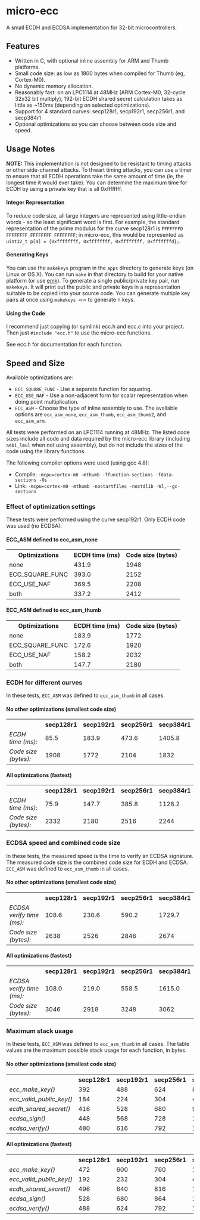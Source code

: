 micro-ecc
==========

A small ECDH and ECDSA implementation for 32-bit microcontrollers.

Features
--------

 * Written in C, with optional inline assembly for ARM and Thumb platforms.
 * Small code size: as low as 1800 bytes when compiled for Thumb (eg, Cortex-M0).
 * No dynamic memory allocation.
 * Reasonably fast: on an LPC1114 at 48MHz (ARM Cortex-M0, 32-cycle 32x32 bit multiply), 192-bit ECDH shared secret calculation takes as little as ~150ms (depending on selected optimizations).
 * Support for 4 standard curves: secp128r1, secp192r1, secp256r1, and secp384r1
 * Optional optimizations so you can choose between code size and speed.

Usage Notes
-----------

**NOTE:** This implementation is not designed to be resistant to timing attacks or other side-channel attacks. To thwart timing attacks, you can use a timer to ensure that all ECDH operations take the same amount of time (ie, the longest time it would ever take). You can determine the maximum time for ECDH by using a private key that is all 0xffffffff.

#### Integer Representation ####

To reduce code size, all large integers are represented using little-endian words - so the least significant word is first. For example, the standard representation of the prime modulus for the curve secp128r1 is `FFFFFFFD FFFFFFFF FFFFFFFF FFFFFFFF`; in micro-ecc, this would be represented as `uint32_t p[4] = {0xffffffff, 0xffffffff, 0xffffffff, 0xfffffffd};`.

#### Generating Keys ####

You can use the `makekeys` program in the `apps` directory to generate keys (on Linux or OS X). You can run `make` in that directory to build for your native platform (or use [emk](http://kmackay.ca/emk)). To generate a single public/private key pair, run `makekeys`. It will print out the public and private keys in a representation suitable to be copied into your source code. You can generate multiple key pairs at once using `makekeys <n>` to generate n keys.

#### Using the Code ####

I recommend just copying (or symlink) ecc.h and ecc.c into your project. Then just `#include "ecc.h"` to use the micro-ecc functions.

See ecc.h for documentation for each function.

Speed and Size
--------------

Available optimizations are:
 * `ECC_SQUARE_FUNC` - Use a separate function for squaring.
 * `ECC_USE_NAF` - Use a non-adjacent form for scalar representation when doing point multiplication.
 * `ECC_ASM` - Choose the type of inline assembly to use. The available options are `ecc_asm_none`, `ecc_asm_thumb`, `ecc_asm_thumb2`, and `ecc_asm_arm`.

All tests were performed on an LPC1114 running at 48MHz. The listed code sizes include all code and data required by the micro-ecc library (including `aebi_lmul` when not using assembly),
but do not include the sizes of the code using the library functions.

The following compiler options were used (using gcc 4.8):
 * Compile: `-mcpu=cortex-m0 -mthumb -ffunction-sections -fdata-sections -Os`
 * Link: `-mcpu=cortex-m0 -mthumb -nostartfiles -nostdlib -Wl,--gc-sections`

### Effect of optimization settings ###

These tests were performed using the curve secp192r1. Only ECDH code was used (no ECDSA).

#### ECC_ASM defined to ecc_asm_none ####

<table>
	<tr>
		<th>Optimizations</th>
		<th>ECDH time (ms)</th>
		<th>Code size (bytes)</th>
	</tr>
	<tr>
		<td>none</td>
		<td>431.9</td>
		<td>1948</td>
	</tr>
	<tr>
		<td>ECC_SQUARE_FUNC</td>
		<td>393.0</td>
		<td>2152</td>
	</tr>
	<tr>
		<td>ECC_USE_NAF</td>
		<td>369.5</td>
		<td>2208</td>
	</tr>
	<tr>
		<td>both</td>
		<td>337.2</td>
		<td>2412</td>
	</tr>
</table>

#### ECC_ASM defined to ecc_asm_thumb ####

<table>
	<tr>
		<th>Optimizations</th>
		<th>ECDH time (ms)</th>
		<th>Code size (bytes)</th>
	</tr>
	<tr>
		<td>none</td>
		<td>183.9</td>
		<td>1772</td>
	</tr>
	<tr>
		<td>ECC_SQUARE_FUNC</td>
		<td>172.6</td>
		<td>1920</td>
	</tr>
	<tr>
		<td>ECC_USE_NAF</td>
		<td>158.2</td>
		<td>2032</td>
	</tr>
	<tr>
		<td>both</td>
		<td>147.7</td>
		<td>2180</td>
	</tr>
</table>

### ECDH for different curves ###

In these tests, `ECC_ASM` was defined to `ecc_asm_thumb` in all cases.

#### No other optimizations (smallest code size) ####

<table>
	<tr>
		<th></th>
		<th>secp128r1</th>
		<th>secp192r1</th>
		<th>secp256r1</th>
		<th>secp384r1</th>
	</tr>
	<tr>
		<td><em>ECDH time (ms):</em></td>
		<td>85.5</td>
		<td>183.9</td>
		<td>473.6</td>
		<td>1405.8</td>
	</tr>
	<tr>
		<td><em>Code size (bytes):</em></td>
		<td>1908</td>
		<td>1772</td>
		<td>2104</td>
		<td>1832</td>
	</tr>
</table>

#### All optimizations (fastest) ####

<table>
	<tr>
		<th></th>
		<th>secp128r1</th>
		<th>secp192r1</th>
		<th>secp256r1</th>
		<th>secp384r1</th>
	</tr>
	<tr>
		<td><em>ECDH time (ms):</em></td>
		<td>75.9</td>
		<td>147.7</td>
		<td>385.8</td>
		<td>1128.2</td>
	</tr>
	<tr>
		<td><em>Code size (bytes):</em></td>
		<td>2332</td>
		<td>2180</td>
		<td>2516</td>
		<td>2244</td>
	</tr>
</table>

### ECDSA speed and combined code size ###

In these tests, the measured speed is the time to verify an ECDSA signature. The measured code size is the combined code size for ECDH and ECDSA. `ECC_ASM` was defined to `ecc_asm_thumb` in all cases.

#### No other optimizations (smallest code size) ####

<table>
	<tr>
		<th></th>
		<th>secp128r1</th>
		<th>secp192r1</th>
		<th>secp256r1</th>
		<th>secp384r1</th>
	</tr>
	<tr>
		<td><em>ECDSA verify time (ms):</em></td>
		<td>108.6</td>
		<td>230.6</td>
		<td>590.2</td>
		<td>1729.7</td>
	</tr>
	<tr>
		<td><em>Code size (bytes):</em></td>
		<td>2638</td>
		<td>2526</td>
		<td>2846</td>
		<td>2674</td>
	</tr>
</table>

#### All optimizations (fastest) ####

<table>
	<tr>
		<th></th>
		<th>secp128r1</th>
		<th>secp192r1</th>
		<th>secp256r1</th>
		<th>secp384r1</th>
	</tr>
	<tr>
		<td><em>ECDSA verify time (ms):</em></td>
		<td>108.0</td>
		<td>219.0</td>
		<td>558.5</td>
		<td>1615.0</td>
	</tr>
	<tr>
		<td><em>Code size (bytes):</em></td>
		<td>3046</td>
		<td>2918</td>
		<td>3248</td>
		<td>3062</td>
	</tr>
</table>

### Maximum stack usage ###

In these tests, `ECC_ASM` was defined to `ecc_asm_thumb` in all cases. The table values are the maximum possible stack usage for each function, in bytes.

#### No other optimizations (smallest code size) ####

<table>
	<tr>
		<th></th>
		<th>secp128r1</th>
		<th>secp192r1</th>
		<th>secp256r1</th>
		<th>secp384r1</th>
	</tr>
	<tr>
		<td><em>ecc_make_key()</em></td>
		<td>392</td>
		<td>488</td>
		<td>624</td>
		<td>848</td>
	</tr>
	<tr>
		<td><em>ecc_valid_public_key()</em></td>
		<td>184</td>
		<td>224</td>
		<td>304</td>
		<td>416</td>
	</tr>
	<tr>
		<td><em>ecdh_shared_secret()</em></td>
		<td>416</td>
		<td>528</td>
		<td>680</td>
		<td>936</td>
	</tr>
	<tr>
		<td><em>ecdsa_sign()</em></td>
		<td>448</td>
		<td>568</td>
		<td>728</td>
		<td>1000</td>
	</tr>
	<tr>
		<td><em>ecdsa_verify()</em></td>
		<td>480</td>
		<td>616</td>
		<td>792</td>
		<td>1096</td>
	</tr>
</table>

#### All optimizations (fastest) ####

<table>
	<tr>
		<th></th>
		<th>secp128r1</th>
		<th>secp192r1</th>
		<th>secp256r1</th>
		<th>secp384r1</th>
	</tr>
	<tr>
		<td><em>ecc_make_key()</em></td>
		<td>472</td>
		<td>600</td>
		<td>760</td>
		<td>1056</td>
	</tr>
	<tr>
		<td><em>ecc_valid_public_key()</em></td>
		<td>192</td>
		<td>232</td>
		<td>304</td>
		<td>424</td>
	</tr>
	<tr>
		<td><em>ecdh_shared_secret()</em></td>
		<td>496</td>
		<td>640</td>
		<td>816</td>
		<td>1144</td>
	</tr>
	<tr>
		<td><em>ecdsa_sign()</em></td>
		<td>528</td>
		<td>680</td>
		<td>864</td>
		<td>1208</td>
	</tr>
	<tr>
		<td><em>ecdsa_verify()</em></td>
		<td>488</td>
		<td>624</td>
		<td>792</td>
		<td>1104</td>
	</tr>
</table>
